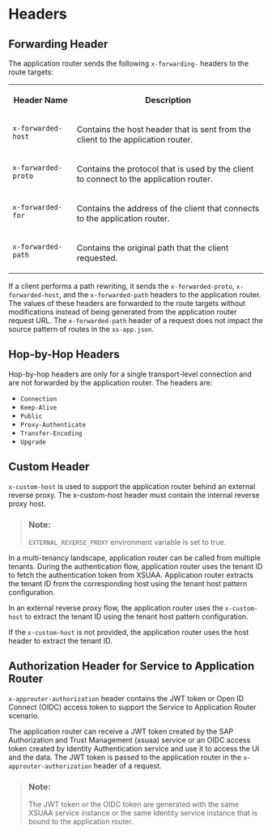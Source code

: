 <!-- loio90104194881948f9924637bb1863256c -->

# Headers



<a name="loio90104194881948f9924637bb1863256c__section_ayn_r3q_thb"/>

## Forwarding Header

The application router sends the following `x-forwarding-` headers to the route targets:


<table>
<tr>
<th valign="top">

Header Name

</th>
<th valign="top">

Description

</th>
</tr>
<tr>
<td valign="top">

`x-forwarded-host`

</td>
<td valign="top">

Contains the host header that is sent from the client to the application router.

</td>
</tr>
<tr>
<td valign="top">

`x-forwarded-proto`

</td>
<td valign="top">

Contains the protocol that is used by the client to connect to the application router.

</td>
</tr>
<tr>
<td valign="top">

`x-forwarded-for`

</td>
<td valign="top">

Contains the address of the client that connects to the application router.

</td>
</tr>
<tr>
<td valign="top">

`x-forwarded-path`

</td>
<td valign="top">

Contains the original path that the client requested.

</td>
</tr>
</table>

If a client performs a path rewriting, it sends the `x-forwarded-proto`, `x-forwarded-host`, and the `x-forwarded-path` headers to the application router. The values of these headers are forwarded to the route targets without modifications instead of being generated from the application router request URL. The `x-forwarded-path` header of a request does not impact the source pattern of routes in the `xs-app.json`.



<a name="loio90104194881948f9924637bb1863256c__section_r1v_s3q_thb"/>

## Hop-by-Hop Headers

Hop-by-hop headers are only for a single transport-level connection and are not forwarded by the application router. The headers are:

-   `Connection`
-   `Keep-Alive`
-   `Public`
-   `Proxy-Authenticate`
-   `Transfer-Encoding`
-   `Upgrade`



<a name="loio90104194881948f9924637bb1863256c__section_fr4_53q_thb"/>

## Custom Header

`x-custom-host` is used to support the application router behind an external reverse proxy. The x-custom-host header must contain the internal reverse proxy host.

> ### Note:  
> `EXTERNAL_REVERSE_PROXY` environment variable is set to true.

In a multi-tenancy landscape, application router can be called from multiple tenants. During the authentication flow, application router uses the tenant ID to fetch the authentication token from XSUAA. Application router extracts the tenant ID from the corresponding host using the tenant host pattern configuration.

In an external reverse proxy flow, the application router uses the `x-custom-host` to extract the tenant ID using the tenant host pattern configuration.

If the `x-custom-host` is not provided, the application router uses the host header to extract the tenant ID.



<a name="loio90104194881948f9924637bb1863256c__section_lxw_v3q_thb"/>

## Authorization Header for Service to Application Router

`x-approuter-authorization` header contains the JWT token or Open ID Connect \(OIDC\) access token to support the Service to Application Router scenario.

The application router can receive a JWT token created by the SAP Authorization and Trust Management \(xsuaa\) service or an OIDC access token created by Identity Authentication service and use it to access the UI and the data. The JWT token is passed to the application router in the `x-approuter-authorization` header of a request.

> ### Note:  
> The JWT token or the OIDC token are generated with the same XSUAA service instance or the same Identity service instance that is bound to the application router.

